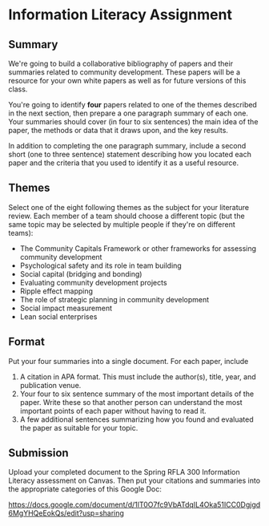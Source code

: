 # Information Literacy Assignment

## Summary

We're going to build a collaborative bibliography of papers and their summaries related to community development. These papers will be a resource for your own white papers as well as for future versions of this class.

You're going to identify **four** papers related to one of the themes described in the next section, then prepare a one paragraph summary of each one. Your summaries should cover (in four to six sentences) the main idea of the paper, the methods or data that it draws upon, and the key results.

In addition to completing the one paragraph summary, include a second short (one to three sentence) statement describing how you located each paper and the criteria that you used to identify it as a useful resource.

## Themes

Select one of the eight following themes as the subject for your literature review. Each member of a team should choose a different topic (but the same topic may be selected by multiple people if they're on different teams):

- The Community Capitals Framework or other frameworks for assessing community development
- Psychological safety and its role in team building
- Social capital (bridging and bonding)
- Evaluating community development projects
- Ripple effect mapping
- The role of strategic planning in community development
- Social impact measurement
- Lean social enterprises


## Format

Put your four summaries into a single document. For each paper, include

1. A citation in APA format. This must include the author(s), title, year, and publication venue.
2. Your four to six sentence summary of the most important details of the paper. Write these so that another person can understand the most important points of each paper without having to read it.
3. A few additional sentences summarizing how you found and evaluated the paper as suitable for your topic.


## Submission

Upload your completed document to the Spring RFLA 300 Information Literacy assessment on Canvas. Then put your citations and summaries into the appropriate categories of this Google Doc:

https://docs.google.com/document/d/1lT0O7fc9VbATdqIL4Oka51ICC0Dgjgd6MgYHQeEokQs/edit?usp=sharing

